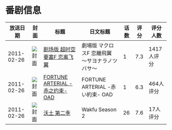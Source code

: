 # 番剧信息

|放送日期|封面|标题|日文标题|话数|评分|评分人数|
|---|---|---|---|---|---|---|
|2011-02-26|![封面](https://lain.bgm.tv/pic/cover/c/9d/c1/12618_2JnGb.jpg)|[剧场版 超时空要塞F 恋离飞翼](https://bangumi.tv/subject/12618)|劇場版 マクロスF 恋離飛翼 〜サヨナラノツバサ〜|1|7.3|1417人评分|
|2011-02-26|![封面](https://lain.bgm.tv/pic/cover/c/5f/bc/13091_9Ie0b.jpg)|[FORTUNE ARTERIAL -赤之约束- OAD](https://bangumi.tv/subject/13091)|FORTUNE ARTERIAL -赤い約束- OAD|1|6.3|464人评分|
|2011-02-26|![封面](https://lain.bgm.tv/pic/cover/c/ef/b1/96894_LsIMt.jpg)|[沃土 第二季](https://bangumi.tv/subject/96894)|Wakfu Season 2|26|7.6|17人评分|
